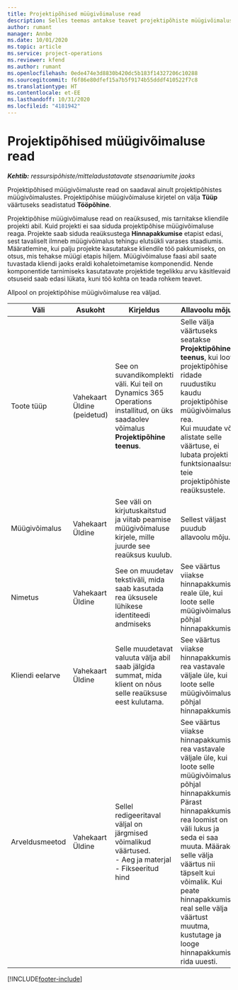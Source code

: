```yaml
---
title: Projektipõhised müügivõimaluse read
description: Selles teemas antakse teavet projektipõhiste müügivõimaluse ridadega töötamise kohta.
author: rumant
manager: Annbe
ms.date: 10/01/2020
ms.topic: article
ms.service: project-operations
ms.reviewer: kfend
ms.author: rumant
ms.openlocfilehash: 0ede474e3d8830b420dc5b183f14327206c10288
ms.sourcegitcommit: f6f86e80dfef15a7b5f9174b55dddf410522f7c8
ms.translationtype: HT
ms.contentlocale: et-EE
ms.lasthandoff: 10/31/2020
ms.locfileid: "4181942"
---
```

# <a name="project-based-opportunity-lines"></a>Projektipõhised müügivõimaluse read

_**Kehtib:** ressursipõhiste/mitteladustatavate stsenaariumite jaoks_


Projektipõhised müügivõimaluste read on saadaval ainult projektipõhistes müügivõimalustes. Projektipõhise müügivõimaluse kirjetel on välja **Tüüp** väärtuseks seadistatud **Tööpõhine**.

Projektipõhise müügivõimaluse read on reaüksused, mis tarnitakse kliendile projekti abil. Kuid projekti ei saa siduda projektipõhise müügivõimaluse reaga. Projekte saab siduda reaüksustega **Hinnapakkumise** etapist edasi, sest tavaliselt ilmneb müügivõimalus tehingu elutsükli varases staadiumis. Määratlemine, kui palju projekte kasutatakse kliendile töö pakkumiseks, on otsus, mis tehakse müügi etapis hiljem. Müügivõimaluse faasi abil saate tuvastada kliendi jaoks eraldi kohaletoimetamise komponendid. Nende komponentide tarnimiseks kasutatavate projektide tegelikku arvu käsitlevaid otsuseid saab edasi lükata, kuni töö kohta on teada rohkem teavet.

Allpool on projektipõhise müügivõimaluse rea väljad.

| **Väli** | **Asukoht** | **Kirjeldus** | **Allavoolu mõjud** |
| --- | --- | --- | --- |
| Toote tüüp | Vahekaart Üldine (peidetud) | See on suvandikomplekti väli. Kui teil on Dynamics 365 Operations installitud, on üks saadaolev võimalus **Projektipõhine teenus**.  | Selle välja väärtuseks seatakse **Projektipõhine teenus**, kui loote projektipõhise ridade ruudustiku kaudu projektipõhise müügivõimaluse rea. <br> Kui muudate või alistate selle väärtuse, ei lubata projekti funktsionaalsust teie projektipõhistele reaüksustele. |
| Müügivõimalus | Vahekaart Üldine | See väli on kirjutuskaitstud ja viitab peamise müügivõimaluse kirjele, mille juurde see reaüksus kuulub. | Sellest väljast puudub allavoolu mõju. |
| Nimetus | Vahekaart Üldine | See on muudetav tekstiväli, mida saab kasutada rea üksusele lühikese identiteedi andmiseks | See väärtus viiakse hinnapakkumise reale üle, kui loote selle müügivõimaluse põhjal hinnapakkumise |
| Kliendi eelarve | Vahekaart Üldine | Selle muudetavat valuuta välja abil saab jälgida summat, mida klient on nõus selle reaüksuse eest kulutama. | See väärtus viiakse hinnapakkumise rea vastavale väljale üle, kui loote selle müügivõimaluse põhjal hinnapakkumise |
| Arveldusmeetod | Vahekaart Üldine | Sellel redigeeritaval väljal on järgmised võimalikud väärtused.</br>- Aeg ja materjal</br>- Fikseeritud hind | See väärtus viiakse hinnapakkumise rea vastavale väljale üle, kui loote selle müügivõimaluse põhjal hinnapakkumise. Pärast hinnapakkumise rea loomist on väli lukus ja seda ei saa muuta. Määrake selle välja väärtus nii täpselt kui võimalik. Kui peate hinnapakkumise real selle välja väärtust muutma, kustutage ja looge hinnapakkumise rida uuesti. |


[!INCLUDE[footer-include](../includes/footer-banner.md)]